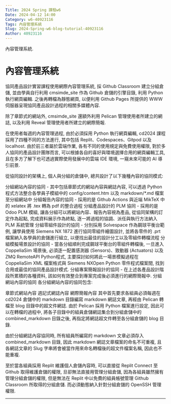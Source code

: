 ```yaml
---
Title: 2024 Spring 課程w6
Date: 2024-04-12 14:00
Category: w6-40923116
Tags: 內容管理系統
Slug: 2024-Spring-w6-blog-tutorial-40923116
Author: 40923116
---
```


內容管理系統.

<!-- PELICAN_END_SUMMARY -->

# 內容管理系統

協同產品設計實習課程使用網際內容管理系統, 採 Github Classroom 建立分組倉儲, 並由學員自行利用 cmsimde_site 作為 Github 倉儲的引擎目錄, 利用 Python 執行網頁編輯. 之後再轉檔為靜態網頁, 以便利用 Github Pages 所提供的 WWW 伺服器呈現協同產品設計過程的相關多媒體內容.

除了章節式的網站外, cmsimde_site 還額外利用 Pelican 管理使用者所建立的網誌, 以及利用 Reveal 管理使用者所建立的網際簡報.

在使用者每週的內容管理過程, 由於必須採用 Python 執行網頁編輯, cd2024 課程採用了四種不同的方法進行, 其中包括 Replit、Codespaces、Gitpod 以及 localhost. 由於前三者屬於雲端作業, 各有不同的使用規定與免費使用權限, 對於多人協同的產品設計團隊而言, 可以根據各自的喜好與環境選擇合用的網頁編輯工具, 且在多方了解下也可透過實際使用發展中的雲端 IDE 環境, 一窺未來可能的 AI 導引前景.

從協同設計的架構上, 個人與分組的倉儲中, 總共設計了以下幾種內容的協同模式:

分組網站內容的協同 - 其中包括章節式的網站內容與網誌內容, 可以透過 Python 程式方法整合各學員子模組中的 config/content.htm 以及 markdown/*.md 檔案至分組網站中
分組報告內容的協同 - 採用的是 Github Actions 與近端 MikTeX 中的 xelatex 將 .tex 轉為 pdf 的整合過程
分組產品設計的 PLM 協同 - 採用的是 Odoo PLM 模組, 讓各分組可以將網站內容、報告內容視為產品, 從協同架構的訂定作為起點, 完成資料展示作為終點, 逐一將過程的協調、派任與執行方法納入 PLM 系統管理
分組零組件設計的協同 - 分別採用 Solvespace 作為鋼球平衡台範例, 讓學員使用 Siemens NX 1872 進行協同零組件繪圖設計, 並將各零件的 .prt 檔案納入各學員的倉儲進行組立, 以便找出最佳的設計分工以及零組件轉檔流程
分組模擬場景設計的協同 - 當各分組順利完成鋼球平衡台的零組件轉檔後, 一旦進入 CoppeliaSim 場景後, 必須逐一配置感測器 (Sensors)、致動器 (Actuators) 以及 ZMQ RemoteAPI Python程式, 主要探討如何將此一場景模擬過程在 CoppeliaSim XML 檔案格式與 Siemens NXOpen Python 零件程式檔案間, 找到合用或最佳的協同產品設計模式.
分組專案簡報設計的協同 - 在上述各產品設計階段所累積的各種資料, 該如何有效整合到專案完成後必須進行的網際簡報中.
分組網站內容的協同
各分組網站內容的協同包含:

章節式網站內容
週記式網誌內容
網際簡報內容
其中首先要求各組員必須每週在 cd2024 倉儲中的 markdown 目錄編寫 markdown 網誌文章, 再經由 Pelican 轉檔至 blog 目錄中的超文件網誌. 由於 Pelican 採用 Python 檔案進行設定, 因此可以在轉檔的過程中, 將各子目錄中的組員倉儲網誌集合到分組倉儲中的 combined_markdown 目錄之後, 再指定將網誌超文件轉至各分組倉儲的 blog 目錄.

由於分組網誌內容協同時, 所有組員所編寫的 markdown 文章必須存入 combined_markdown 目錄, 因此 markdown 網誌文章檔案的命名不可重複, 且各網誌文章的 Slug 字串將會被當作用來命名轉檔後的超文件檔案名稱, 因此也不能重複.

至於當各組員採用 Replit 維護個人倉儲內容時, 可以直接從 Replit Connect 至 Github 取得維護倉儲的權限, 旦卻無法直接用管理分組倉儲, 因為各組員雖然擁有管理分組倉儲的權限, 但是無法在 Replit 中以免費的組員帳號管理 Github Classroom 所取得的分組倉儲. 而必須動態納入針對分組倉儲的 OpenSSH 管理權限.



--------

